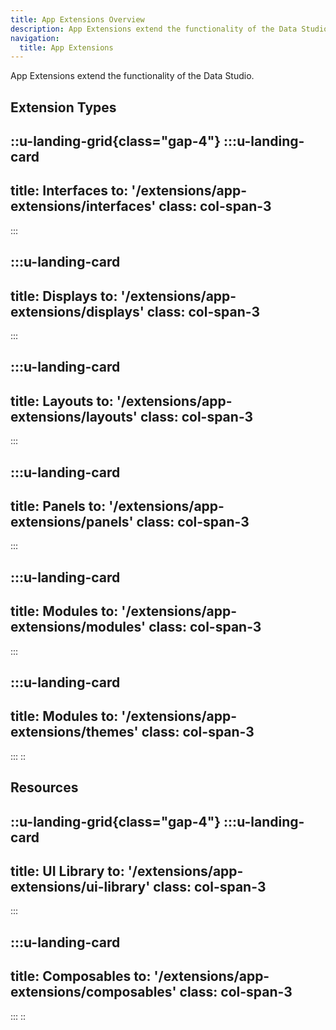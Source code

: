 ```yaml
---
title: App Extensions Overview
description: App Extensions extend the functionality of the Data Studio.
navigation:
  title: App Extensions
---
```


App Extensions extend the functionality of the Data Studio.

## Extension Types

::u-landing-grid{class="gap-4"}
  :::u-landing-card
  ---
  title: Interfaces
  to: '/extensions/app-extensions/interfaces'
  class: col-span-3
  ---
  :::
  
  :::u-landing-card
  ---
  title: Displays
  to: '/extensions/app-extensions/displays'
  class: col-span-3
  ---
  :::
 
  :::u-landing-card
  ---
  title: Layouts
  to: '/extensions/app-extensions/layouts'
  class: col-span-3
  ---
  :::
  
  :::u-landing-card
  ---
  title: Panels
  to: '/extensions/app-extensions/panels'
  class: col-span-3
  ---
  :::

  :::u-landing-card
  ---
  title: Modules
  to: '/extensions/app-extensions/modules'
  class: col-span-3
  ---
  :::
 
  :::u-landing-card
  ---
  title: Modules
  to: '/extensions/app-extensions/themes'
  class: col-span-3
  ---
  :::
::


## Resources

::u-landing-grid{class="gap-4"}
  :::u-landing-card
  ---
  title: UI Library
  to: '/extensions/app-extensions/ui-library'
  class: col-span-3
  ---
  :::

  :::u-landing-card
  ---
  title: Composables
  to: '/extensions/app-extensions/composables'
  class: col-span-3
  ---
  :::
::
